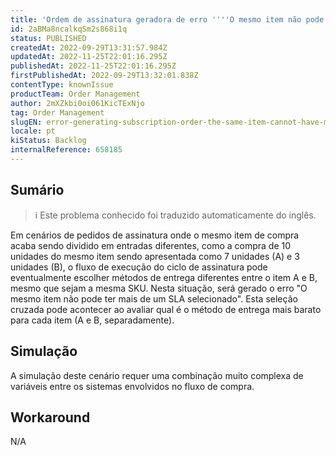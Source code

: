 ```yaml
---
title: 'Ordem de assinatura geradora de erro ''''O mesmo item não pode ter mais de um SLA selecionado''''.'
id: 2aBMa8ncalkqSm2s868i1q
status: PUBLISHED
createdAt: 2022-09-29T13:31:57.984Z
updatedAt: 2022-11-25T22:01:16.295Z
publishedAt: 2022-11-25T22:01:16.295Z
firstPublishedAt: 2022-09-29T13:32:01.838Z
contentType: knownIssue
productTeam: Order Management
author: 2mXZkbi0oi061KicTExNjo
tag: Order Management
slugEN: error-generating-subscription-order-the-same-item-cannot-have-more-than-one-sla-selected
locale: pt
kiStatus: Backlog
internalReference: 658185
---
```


## Sumário

>ℹ️ Este problema conhecido foi traduzido automaticamente do inglês.


Em cenários de pedidos de assinatura onde o mesmo item de compra acaba sendo dividido em entradas diferentes, como a compra de 10 unidades do mesmo item sendo apresentada como 7 unidades (A) e 3 unidades (B), o fluxo de execução do ciclo de assinatura pode eventualmente escolher métodos de entrega diferentes entre o item A e B, mesmo que sejam a mesma SKU.
Nesta situação, será gerado o erro "O mesmo item não pode ter mais de um SLA selecionado".
Esta seleção cruzada pode acontecer ao avaliar qual é o método de entrega mais barato para cada item (A e B, separadamente).



## Simulação


A simulação deste cenário requer uma combinação muito complexa de variáveis entre os sistemas envolvidos no fluxo de compra.



## Workaround


N/A

